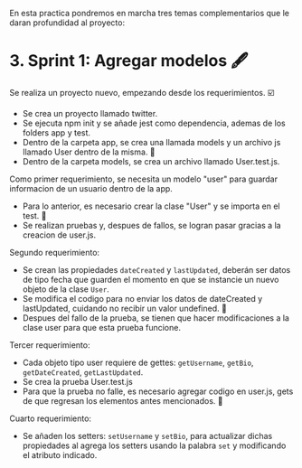 En esta practica pondremos en marcha tres temas complementarios que le daran profundidad al proyecto:

# 3. Sprint 1: Agregar modelos 🖋️
Se realiza un proyecto nuevo, empezando desde los requerimientos. ☑️
 - Se crea un proyecto llamado twitter.
 - Se ejecuta npm init y se añade jest como dependencia, ademas de los folders app y test.
 - Dentro de la carpeta app, se crea una llamada models y un archivo js llamado User dentro de la misma. 📂
 - Dentro de la carpeta models, se crea un archivo llamado User.test.js.

Como primer requerimiento, se necesita un modelo "user" para guardar informacion de un usuario dentro de la app.
 - Para lo anterior, es necesario crear la clase "User" y se importa en el test. 📔
 - Se realizan pruebas y, despues de fallos, se logran pasar gracias a la creacion de user.js. 

Segundo requerimiento:
 - Se crean las propiedades `dateCreated` y `lastUpdated`, deberán ser datos de tipo fecha que guarden el momento en que se instancie un nuevo objeto de la clase `User`.
 - Se modifica el codigo para no enviar los datos de dateCreated y lastUpdated, cuidando no recibir un valor undefined. 💼
 - Despues del fallo de la prueba, se tienen que hacer modificaciones a la clase user para que esta prueba funcione.

Tercer requerimiento:
 - Cada objeto tipo user requiere de gettes: `getUsername`, `getBio`, `getDateCreated`, `getLastUpdated`.  
 - Se crea la prueba User.test.js 
 - Para que la prueba no falle, es necesario agregar codigo en user.js, gets de que regresan los elementos antes mencionados. 👾

Cuarto requerimiento:
 - Se añaden los setters: `setUsername` y `setBio`, para actualizar dichas propiedades al agrega los setters usando la palabra `set` y modificando el atributo indicado.




